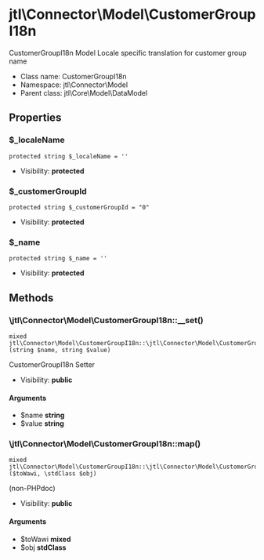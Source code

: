 jtl\Connector\Model\CustomerGroupI18n
===============

CustomerGroupI18n Model
Locale specific translation for customer group name




* Class name: CustomerGroupI18n
* Namespace: jtl\Connector\Model
* Parent class: jtl\Core\Model\DataModel





Properties
----------


### $_localeName

```
protected string $_localeName = ''
```





* Visibility: **protected**


### $_customerGroupId

```
protected string $_customerGroupId = "0"
```





* Visibility: **protected**


### $_name

```
protected string $_name = ''
```





* Visibility: **protected**


Methods
-------


### \jtl\Connector\Model\CustomerGroupI18n::__set()

```
mixed jtl\Connector\Model\CustomerGroupI18n::\jtl\Connector\Model\CustomerGroupI18n::__set()(string $name, string $value)
```

CustomerGroupI18n Setter



* Visibility: **public**

#### Arguments

* $name **string**
* $value **string**



### \jtl\Connector\Model\CustomerGroupI18n::map()

```
mixed jtl\Connector\Model\CustomerGroupI18n::\jtl\Connector\Model\CustomerGroupI18n::map()($toWawi, \stdClass $obj)
```

(non-PHPdoc)



* Visibility: **public**

#### Arguments

* $toWawi **mixed**
* $obj **stdClass**


